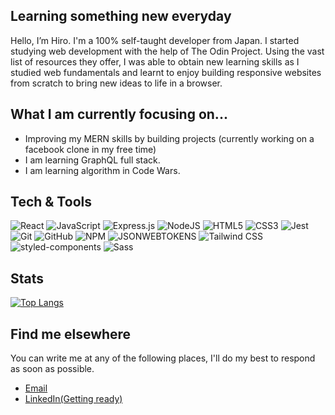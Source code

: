 ## Learning something new everyday

Hello, I’m Hiro. 
I'm a 100% self-taught developer from Japan. 
I started studying web development with the help of The Odin Project. Using the vast list of resources they offer, I was able to obtain new learning skills as I studied web fundamentals and learnt to enjoy building responsive websites from scratch to bring new ideas to life in a browser.

## What I am currently focusing on...
* Improving my MERN skills by building projects (currently working on a facebook clone in my free time)
* I am learning GraphQL full stack. 
* I am learning algorithm in Code Wars.

## Tech & Tools
![React](https://img.shields.io/badge/react-%2320232a.svg?style=for-the-badge&logo=react&logoColor=%2361DAFB)
![JavaScript](https://img.shields.io/badge/javascript-%23323330.svg?style=for-the-badge&logo=javascript&logoColor=%23F7DF1E)
![Express.js](https://img.shields.io/badge/express.js-%23404d59.svg?style=for-the-badge&logo=express&logoColor=%2361DAFB)
![NodeJS](https://img.shields.io/badge/node.js-6DA55F?style=for-the-badge&logo=node.js&logoColor=white)
![HTML5](https://img.shields.io/badge/html5-%23E34F26.svg?style=for-the-badge&logo=html5&logoColor=white)
![CSS3](https://img.shields.io/badge/css3-%231572B6.svg?style=for-the-badge&logo=css3&logoColor=white)
![Jest](https://img.shields.io/badge/-jest-%23C21325?style=for-the-badge&logo=jest&logoColor=white)
![Git](https://img.shields.io/badge/git-%23F05033.svg?style=for-the-badge&logo=git&logoColor=white)
![GitHub](https://img.shields.io/badge/github-%23121011.svg?style=for-the-badge&logo=github&logoColor=white)
![NPM](https://img.shields.io/badge/NPM-%23000000.svg?style=for-the-badge&logo=npm&logoColor=white)
![JSONWEBTOKENS](https://img.shields.io/badge/-JSONWEBTOKENS-000000?logo=jsonwebtokens&logoColor=white&style=flat)
![Tailwind CSS](https://img.shields.io/badge/-TailwindCSS-06B6D4?logo=tailwindcss&logoColor=white&style=flat)
![styled-components](https://img.shields.io/badge/-styledcomponents-DB7093?logo=styled-components&logoColor=white&style=flat)
![Sass](https://img.shields.io/badge/-Sass-CC6699?logo=sass&logoColor=white&style=flat)

## Stats
[![Top Langs](https://github-readme-stats.vercel.app/api/top-langs/?username=HIROS-DEV&layout=compact)](https://github.com/anuraghazra/github-readme-stats)

## Find me elsewhere
You can write me at any of the following places, I'll do my best to respond as soon as possible.

* <a href="mailto:hirosdev@gmail.com">Email</a>
* <a href="#">LinkedIn(Getting ready)</a>
